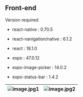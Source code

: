 ## Front-end

Version required

- react-native : 0.70.5
- react-nanigation/native : 6.1.2
- react : 18.1.0

- expo : 47.0.12
- expo-image-picker : 14.0.2
- expo-status-bar : 1.4.2

| ![image.jpg1](https://user-images.githubusercontent.com/72803972/214200171-1f6a6ed1-afe8-485a-8bc2-032877f282fb.png) | ![image.jpg2](https://user-images.githubusercontent.com/72803972/214200176-a5d383cf-5977-40e0-94ee-c8d3e8eca58b.png) |
| -------------------------------------------------------------------------------------------------------------------- | -------------------------------------------------------------------------------------------------------------------- |
